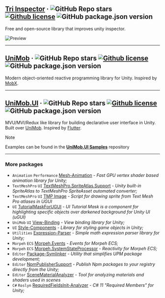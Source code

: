 ## [Tri Inspector](https://github.com/codewriter-packages/Tri-Inspector) &middot; ![GitHub Repo stars](https://img.shields.io/github/stars/codewriter-packages/Tri-Inspector?style=flat-square) [![Github license](https://img.shields.io/github/license/codewriter-packages/Tri-Inspector.svg?style=flat-square)](#) ![GitHub package.json version](https://img.shields.io/github/package-json/v/codewriter-packages/Tri-Inspector?style=flat-square)
Free and open-source library that improves unity inspector.

![Preview](https://repository-images.githubusercontent.com/444799972/df2f1852-7d95-4038-bbc0-f3872263a2f1)

<hr>

## [UniMob](https://github.com/codewriter-packages/UniMob) &middot; ![GitHub Repo stars](https://img.shields.io/github/stars/codewriter-packages/unimob?style=flat-square) [![Github license](https://img.shields.io/github/license/codewriter-packages/UniMob.svg?style=flat-square)](#) ![GitHub package.json version](https://img.shields.io/github/package-json/v/codewriter-packages/UniMob?style=flat-square)
Modern object-oriented reactive programming library for Unity. Inspired by [MobX](https://github.com/mobxjs/mobx).

<hr>

## [UniMob.UI](https://github.com/codewriter-packages/unimob.ui) &middot; ![GitHub Repo stars](https://img.shields.io/github/stars/codewriter-packages/unimob.ui?style=flat-square) [![Github license](https://img.shields.io/github/license/codewriter-packages/UniMob.UI.svg?style=flat-square)](#) ![GitHub package.json version](https://img.shields.io/github/package-json/v/codewriter-packages/UniMob.UI?style=flat-square)
MVU/MVI/Redux like library for building declarative user interface in Unity. Built over [UniMob](https://github.com/codewriter-packages/UniMob). Inspired by [Flutter](https://github.com/flutter/flutter).

> [!NOTE]
> Examples can be found in the **[UniMob.UI Samples](https://github.com/codewriter-packages/UniMob.UI-Samples#readme)** repository

<hr>

### More packages
- `Animation` `Performance` [Mesh-Animation](https://github.com/codewriter-packages/Mesh-Animation)  - *Fast GPU vertex shader based animation library for Unity;*
- `TextMeshPro` `UI` [TextMeshPro.SpriteAtlas.Support](https://github.com/codewriter-packages/textmeshpro-spriteatlas-support)  - *Unity built-in SpriteAtlas to TextMeshPro SpriteAsset automated converter;*
- `TextMeshPro` `UI` [TMP Image](https://github.com/codewriter-packages/TMP-Image) - *Script for drawing sprite from Text Mesh Pro atlases in UGUI*
- `UI` [TutorialMaskForUGUI](https://github.com/codewriter-packages/TutorialMaskForUGUI) - *UI Tutorial Mask is a component for highlighting specific objects over darkened background for Unity UI (uGUI)*
- `UniMob` `UI` [View-Binding](https://github.com/codewriter-packages/View-Binding) - *View binding library for Unity;*
- `UI` [Style-Components](https://github.com/codewriter-packages/Style-Components) - *Library for styling game objects in Unity;*
- `Utilities` [Expression-Parser](https://github.com/codewriter-packages/Expression-Parser) - *Simple math expression parser library for Unity;*
- `Morpeh` `ECS` [Morpeh.Events](https://github.com/codewriter-packages/Morpeh.Events) - *Events for Morpeh ECS;*
- `Morpeh` `ECS` [Morpeh.SystemStateProcessor](https://github.com/codewriter-packages/Morpeh.SystemStateProcessor) - *Reactivity for Morpeh ECS;*
- `Editor` [Package-Symlinker](https://github.com/codewriter-packages/Package-Symlinker) - *Utility that simplifies UPM package development;*
- `Editor` [NpmPublisherSupport](https://github.com/codewriter-packages/NpmPublisherSupport) - *Publish Npm packages to your registry directly from the Unity;*
- `Editor` [SceneMaterialAnalyzer](https://github.com/codewriter-packages/SceneMaterialAnalyzer) - *Tool for analyzing materials and shaders used in scenes*
- `C#` `Roslyn` [RequiredFieldsInit-Analyzer](https://github.com/codewriter-packages/RequireFieldsInit-Analyzer) - *C# 11 "Required Members" for Unity;*
